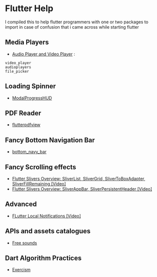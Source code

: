 # Flutter Help
I compiled this to help flutter programmers with one or two packages to import in case of confusion that i came across while 
starting flutter
## Media Players
- [Audio Player and Video Player](https://www.codementor.io/@ponnamkarthik3/flutter-media-playback-audio-video-yvgzj7516) :
```
video_player
audioplayers
file_picker
```
## Loading Spinner
- [ModalProgressHUD](https://pub.dev/packages/modal_progress_hud)
## PDF Reader
- [flutterpdfview](https://pub.dev/packages/flutter_pdfview)
## Fancy Bottom Navigation Bar
- [bottom_navy_bar](https://pub.dev/packages/bottom_navy_bar)
## Fancy Scrolling effects
- [Flutter Slivers Overview: SliverList, SliverGrid, SliverToBoxAdapter, SliverFillRemaining [Video]](https://www.youtube.com/watch?v=k2v3gxtMlDE)
- [Flutter Slivers Overview: SliverAppBar, SliverPersistentHeader [Video]](https://www.youtube.com/watch?v=E3-WdYBrEDc)
## Advanced
- [FLutter Local Notifications [Video]](https://www.youtube.com/watch?v=950jZeaqbdU)
## APIs and assets catalogues
- [Free sounds](https://freesound.org/)
## Dart Algorithm Practices
- [Exercism](https://exercism.io/tracks/dart)
